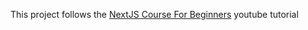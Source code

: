 This project follows the [NextJS Course For Beginners](https://www.youtube.com/watch?v=tsmaQdgidKg) youtube tutorial
